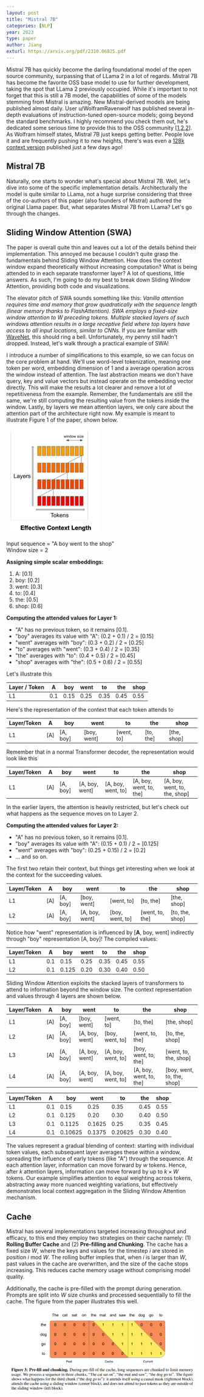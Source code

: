 ```yaml
---
layout: post
title: "Mistral 7B"
categories: [NLP]
year: 2023
type: paper
author: Jiang
exturl: https://arxiv.org/pdf/2310.06825.pdf
---
```

Mistral 7B has quickly become the darling foundational model of the open source community, surpassing that of LLama 2 in a lot of regards. Mistral 7B has become the favorite OSS base model to use for further development, taking the spot that LLama 2 previously occupied. While it's important to not forget that this is still a 7B model, the capabilities of some of the models stemming from Mistral is amazing. New Mistral-derived models are being published almost daily. User u/WolframRavenwolf has published several in-depth evaluations of instruction-tuned open-source models; going beyond the standard benchmarks. I highly recommend you check them out, he's dedicated some serious time to provide this to the OSS community [[1](https://www.reddit.com/r/LocalLLaMA/comments/178nf6i/mistral_llm_comparisontest_instruct_openorca/),[2](https://www.reddit.com/r/LocalLLaMA/comments/17fhp9k/huge_llm_comparisontest_39_models_tested_7b70b/),[2](https://www.reddit.com/r/LocalLLaMA/comments/17p0gut/llm_comparisontest_mistral_7b_updates_openhermes/)]. As Wolfram himself states, Mistral 7B just keeps getting better. People love it and are frequently pushing it to new heights, there's was even a [128k context version](https://huggingface.co/NousResearch/Yarn-Mistral-7b-128k) published just a few days ago!

## Mistral 7B
Naturally, one starts to wonder what's special about Mistral 7B. Well, let's dive into some of the specific implementation details. Architecturally the model is quite similar to LLama, not a huge surprise considering that three of the co-authors of this paper (also founders of Mistral) authored the original Llama paper. But, what separates Mistral 7B from LLama? Let's go through the changes. 

## Sliding Window Attention (SWA)
The paper is overall quite thin and leaves out a lot of the details behind their implementation. This annoyed me because I couldn't quite grasp the fundamentals behind Sliding Window Attention. How does the context window expand theoretically without increasing computation? What is being attended to in each separate transformer layer? A lot of questions, little answers. As such, I'm going to do my best to break down Sliding Window Attention, providing both code and visualizations. 

The elevator pitch of SWA sounds something like this: *Vanilla attention requires time and memory that grow quadratically with the sequence length (linear memory thanks to FlashAttention). SWA employs a fixed-size window attention to $W$ preceding tokens. Multiple stacked layers of such windows attention results in a large receptive field where top layers have access to all input locations, similar to CNNs.* If you are familiar with [WaveNet](https://arxiv.org/pdf/1609.03499.pdf), this should ring a bell. Unfortunately, my penny still hadn't dropped. Instead, let's walk through a practical example of SWA! 

I introduce a number of simplifications to this example, so we can focus on the core problem at hand. We'll use word-level tokenization, meaning one token per word, embedding dimension of 1 and a average operation across the window instead of attention. The last abstraction means we don't have query, key and value vectors but instead operate on the embedding vector directly. This will make the results a lot clearer and remove a lot of repetitiveness from the example. Remember, the fundamentals are still the same, we're still computing the resulting value from the tokens inside the window. Lastly, by layers we mean attention layers, we only care about the attention part of the architecture right now. My example is meant to illustrate Figure 1 of the paper, shown below.

![](/public/images/slidingwindowattentioncontextlength.png)

Input sequence = "A boy went to the shop" \
Window size = 2

**Assigning simple scalar embeddings:**

1. A: [0.1]
2. boy: [0.2]
3. went: [0.3]
4. to: [0.4]
5. the: [0.5]
6. shop: [0.6]

**Computing the attended values for Layer 1:**

- "A" has no previous token, so it remains [0.1].
- "boy" averages its value with "A": (0.2 + 0.1) / 2 = [0.15]
- "went" averages with "boy": (0.3 + 0.2) / 2 = [0.25]
- "to" averages with "went": (0.3 + 0.4) / 2 = [0.35]
- "the" averages with "to": (0.4 + 0.5) / 2 = [0.45]
- "shop" averages with "the": (0.5 + 0.6) / 2 = [0.55]

Let's illustrate this

| Layer / Token |   A  |  boy | went |  to  | the  | shop |
|-------|------|------|------|------|------|------|
|  L1   | 0.1  | 0.15 | 0.25 | 0.35 | 0.45 | 0.55 |

Here's the representation of the context that each token attends to

| Layer/Token |   A   |    boy    |    went    |      to      |      the     |     shop     |
|-------------|-------|-----------|------------|--------------|--------------|--------------|
| L1          | [A]   | [A, boy]  | [boy, went]| [went, to]   | [to, the]    | [the, shop]  |

Remember that in a normal Transformer decoder, the representation would look like this

| Layer/Token |    A    |        boy       |           went          |               to              |                the               |                   shop                  |
|-------------|---------|------------------|-------------------------|-------------------------------|----------------------------------|-----------------------------------------|
| L1          | [A]     | [A, boy]         | [A, boy, went]          | [A, boy, went, to]            | [A, boy, went, to, the]          | [A, boy, went, to, the, shop]           |

In the earlier layers, the attention is heavily restricted, but let's check out what happens as the sequence moves on to Layer 2. 

**Computing the attended values for Layer 2:**

- "A" has no previous token, so it remains [0.1].
- "boy" averages its value with "A": (0.15 + 0.1) / 2 = [0.125]
- "went" averages with "boy": (0.25 + 0.15) / 2 = [0.2]
- ... and so on.

The first two retain their context, but things get interesting when we look at the context for the succeeding values. 

| Layer/Token |   A   |    boy    |    went    |      to      |      the     |     shop     |
|-------------|-------|-----------|------------|--------------|--------------|--------------|
| L1          | [A]   | [A, boy]  | [boy, went]| [went, to]   | [to, the]    | [the, shop]  |
| L2          | [A]   | [A, boy]  | [A, boy, went] | [boy, went, to] | [went, to, the] | [to, the, shop] |

Notice how "went" representation is influenced by [**A**, boy, went] indirectly through "boy" representation [A, boy]! The compiled values:

| Layer/Token |   A   |   boy  |  went  |    to   |  the  | shop |
|-------------|-------|--------|--------|---------|-------|------|
| L1          |  0.1  |  0.15  |  0.25  |  0.35   | 0.45  | 0.55 |
| L2          |  0.1  | 0.125  |  0.20  |  0.30   | 0.40  | 0.50 |

Sliding Window Attention exploits the stacked layers of transformers to attend to information beyond the window size. The context representation and values through 4 layers are shown below.

| Layer/Token |   A   |    boy    |    went    |      to      |      the     |     shop     |
|-------------|-------|-----------|------------|--------------|--------------|--------------|
| L1          | [A]   | [A, boy]  | [boy, went]| [went, to]   | [to, the]    | [the, shop]  |
| L2          | [A]   | [A, boy]  | [A, boy, went] | [boy, went, to] | [went, to, the] | [to, the, shop] |
| L3          | [A]   | [A, boy]  | [A, boy, went] | [A, boy, went, to] | [boy, went, to, the] | [went, to, the, shop] |
| L4          | [A]   | [A, boy]  | [A, boy, went] | [A, boy, went, to] | [A, boy, went, to, the] | [boy, went, to, the, shop] |

| Layer/Token |   A   |   boy  |  went  |    to   |  the  | shop |
|-------------|-------|--------|--------|---------|-------|------|
| L1          |  0.1  |  0.15  |  0.25  |  0.35   | 0.45  | 0.55 |
| L2          |  0.1  | 0.125  |  0.20  |  0.30   | 0.40  | 0.50 |
| L3          |  0.1  | 0.1125 | 0.1625 |  0.25   | 0.35  | 0.45 |
| L4          |  0.1  | 0.10625| 0.1375 | 0.20625 | 0.30  | 0.40 |

The values represent a gradual blending of context: starting with individual token values, each subsequent layer averages these within a window, spreading the influence of early tokens (like "A") through the sequence. At each attention layer, information can move forward by $w$ tokens. Hence, after $k$ attention layers, information can move forward by up to $k \times W$ tokens. Our example simplifies attention to equal weighting across tokens, abstracting away more nuanced weighting variations, but effectively demonstrates local context aggregation in the Sliding Window Attention mechanism. 

## Cache
Mistral has several implementations targeted increasing throughput and efficacy, to this end they employ two strategies on their cache namely: (1) **Rolling Buffer Cache** and (2) **Pre-filling and Chunking**. The cache has a fixed size $W$, where the keys and values for the timestep $i$ are stored in position $i$ mod $W$. The rolling buffer implies that, when $i$ is larger than $W$, past values in the cache are overwritten, and the size of the cache stops increasing. This reduces cache memory usage without comprising model quality. 

Additionally, the cache is pre-filled with the prompt during generation. Prompts are split into $W$ size chunks and processed sequentially to fill the cache. The figure from the paper illustrates this well.

![](/public/images/prefillcachemistral.png)